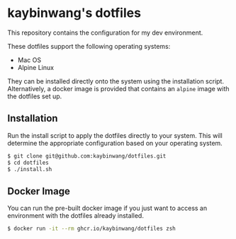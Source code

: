 # kaybinwang's dotfiles
This repository contains the configuration for my dev environment.

These dotfiles support the following operating systems:
- Mac OS
- Alpine Linux

They can be installed directly onto the system using the installation script.
Alternatively, a docker image is provided that contains an `alpine` image with
the dotfiles set up.

## Installation
Run the install script to apply the dotfiles directly to your system. This will
determine the appropriate configuration based on your operating system.
```bash
$ git clone git@github.com:kaybinwang/dotfiles.git
$ cd dotfiles
$ ./install.sh
```

## Docker Image
You can run the pre-built docker image if you just want to access an environment
with the dotfiles already installed.
```bash
$ docker run -it --rm ghcr.io/kaybinwang/dotfiles zsh
```
